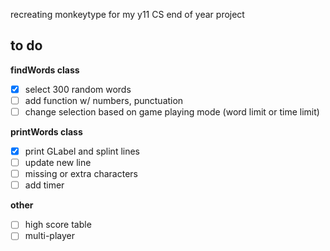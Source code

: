 recreating monkeytype for my y11 CS end of year project

## to do 
**findWords class**
- [x] select 300 random words
- [ ] add function w/ numbers, punctuation
- [ ] change selection based on game playing mode (word limit or time limit)

**printWords class**
- [x] print GLabel and splint lines
- [ ] update new line
- [ ] missing or extra characters
- [ ] add timer

**other**
- [ ] high score table
- [ ] multi-player
